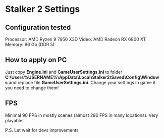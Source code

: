 # Stalker 2 Settings

## Configuration tested

Processor: AMD Ryzen 9 7950 X3D 
Video: AMD Radeon RX 6800 XT
Memory: 96 Gb (DDR 5)

## How to apply on PC

Just copy **Engine.ini** and **GameUserSettings.ini** to folder **C:\Users\%USERNAME%\AppData\Local\Stalker2\Saved\Config\Windows** and replace file **GameUserSettings.ini**. Change your settings in game if you need to change them!

## FPS 

Minimal 90 FPS in mostly scenes (almost 290 FPS in many locations). Very playable!

P.S. Let wait for devs improvements